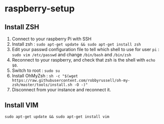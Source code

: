 # raspberry-setup

## Install ZSH
1. Connect to your raspberry Pi with SSH
2. Install zsh : `sudo apt-get update && sudo apt-get install zsh`
3. Edit your passwd configuration file to tell which shell to use for user `pi` : `sudo vim /etc/passwd` and change 
`/bin/bash` and `/bin/zsh`
4. Reconnect to your raspberry, and check that zsh is the shell with `echo $0`.
5. Switch to root : `sudo su`
6. Install OhMyZsh : `sh -c "$(wget https://raw.githubusercontent.com/robbyrussell/oh-my-zsh/master/tools/install.sh -O -)"`
7. Disconnect from your instance and reconnect it. 


## Install VIM
`sudo apt-get update && sudo apt-get install vim`

